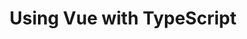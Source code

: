 ---
title: Using Vue with TypeScript
description: Welcome to Vue JS, a framework that helps you build better user interfaces.
---